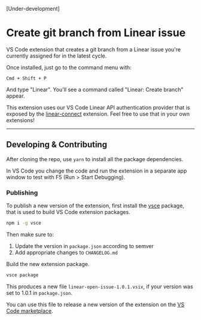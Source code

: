 [Under-development]

# Create git branch from Linear issue

VS Code extension that creates a git branch from a Linear issue you're currently assigned for in the latest cycle.

Once installed, just go to the command menu with:

`Cmd + Shift + P`

And type "Linear". You'll see a command called "Linear: Create branch" appear.

This extension uses our VS Code Linear API authentication provider that is exposed by the [linear-connect](https://marketplace.visualstudio.com/items?itemName=Linear.linear-connect) extension. Feel free to use that in your own extensions!

---

## Developing & Contributing

After cloning the repo, use `yarn` to install all the package dependencies.

In VS Code you change the code and run the extension in a separate app window to test with F5 (Run > Start Debugging).

### Publishing

To publish a new version of the extension, first install the [vsce](https://www.npmjs.com/package/vsce) package, that is used to build VS Code extension packages.

```bash
npm i -g vsce
```

Then make sure to:

1. Update the version in `package.json` according to semver
2. Add appropriate changes to `CHANGELOG.md`

Build the new extension package.

```bash
vsce package
```

This produces a new file `linear-open-issue-1.0.1.vsix`, if your version was set to 1.0.1 in `package.json`.

You can use this file to release a new version of the extension on the [VS Code marketplace](https://marketplace.visualstudio.com/manage/publishers/Linear).
